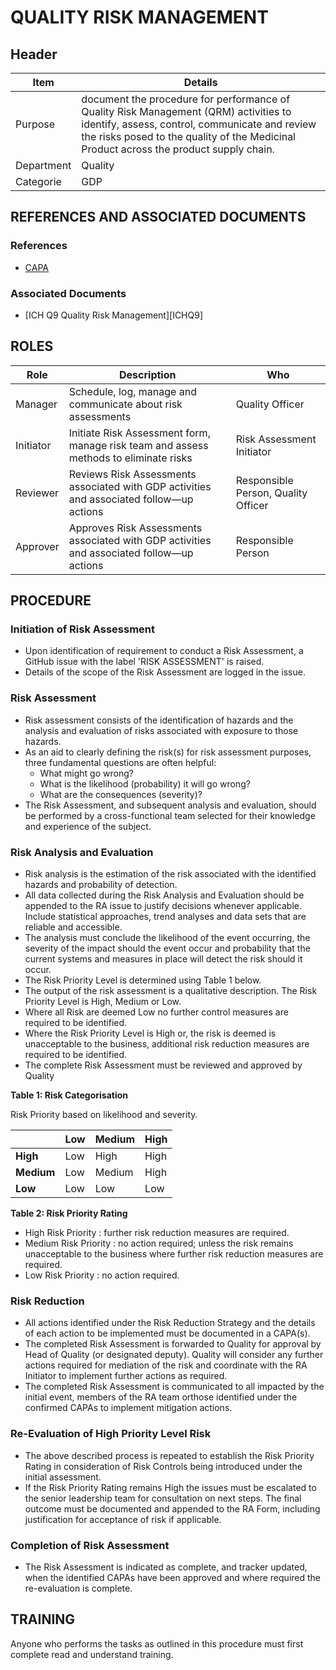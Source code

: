 # QUALITY RISK MANAGEMENT

## Header


|Item          |Details          | 
|--------------|---------------| 
|Purpose       |document the procedure for performance of Quality Risk Management (QRM) activities to identify, assess, control, communicate and review the risks posed to the quality of the Medicinal Product across the product supply chain.                         
|Department    |Quality                                                                                                                 
|Categorie     |GDP                                                                                                                    

## REFERENCES AND ASSOCIATED DOCUMENTS

### References
* [CAPA][YUISV]

### Associated Documents
* [ICH Q9 Quality Risk Management][ICHQ9]

## ROLES

Role     |   Description    |   Who
------   |   --------       |  ----
Manager |  Schedule, log, manage and communicate about risk assessments | Quality Officer
Initiator | Initiate Risk Assessment form, manage risk team and assess methods to eliminate risks | Risk Assessment Initiator
Reviewer | Reviews Risk Assessments associated with GDP activities and associated follow—up actions | Responsible Person, Quality Officer
Approver | Approves Risk Assessments associated with GDP activities and associated follow—up actions  | Responsible Person

## PROCEDURE

### Initiation of Risk Assessment

* Upon identification of requirement to conduct a Risk Assessment, a GitHub issue with the label 'RISK ASSESSMENT' is raised.
* Details of the scope of the Risk Assessment are logged in the issue.

### Risk Assessment

* Risk assessment consists of the identification of hazards and the analysis and evaluation of risks associated with exposure to those hazards.
* As an aid to clearly defining the risk(s) for risk assessment purposes, three fundamental questions are often helpful:
  * What might go wrong?
  * What is the likelihood (probability) it will go wrong?
  * What are the consequences (severity)?
* The Risk Assessment, and subsequent analysis and evaluation, should be performed by a cross-functional team selected for their knowledge and experience of the subject.

### Risk Analysis and Evaluation

* Risk analysis is the estimation of the risk associated with the identified hazards and probability of detection.
* All data collected during the Risk Analysis and Evaluation should be appended to the RA issue to justify decisions whenever applicable. Include statistical approaches, trend analyses and data sets that are reliable and accessible.
* The analysis must conclude the likelihood of the event occurring, the severity of the impact should the event occur and probability that the current systems and measures in place will detect the risk should it occur.
* The Risk Priority Level is determined using Table 1 below. 
* The output of the risk assessment is a qualitative description. The Risk Priority Level is High, Medium or Low.
* Where all Risk are deemed Low no further control measures are required to be identified.
* Where the Risk Priority Level is High or, the risk is deemed is unacceptable to the business, additional risk reduction measures are required to be identified.
* The complete Risk Assessment must be reviewed and approved by Quality

**Table 1: Risk Categorisation**        

Risk Priority based on likelihood and severity.

|             | Low   | Medium  |   High  | 
|-----------|------------|------------|------------|
|     **High**  | Low   | High     |  High   |
|     **Medium** | Low   | Medium    |   High   |
|     **Low**  | Low   | Low     |   Low   | 

**Table 2: Risk Priority Rating**

* High Risk Priority : further risk reduction measures are required.
* Medium Risk Priority : no action required; unless the risk remains unacceptable to the business where further risk reduction measures are required.
* Low Risk Priority : no action required.

### Risk Reduction

* All actions identified under the Risk Reduction Strategy and the details of each action to be implemented must be documented in a CAPA(s).
* The completed Risk Assessment is forwarded to Quality for approval by Head of Quality (or designated deputy). Quality will consider any further actions required for mediation of the risk and coordinate with the RA Initiator to implement further actions as required.
* The completed Risk Assessment is communicated to all impacted by the initial event, members of the RA team orthose identified under the confirmed CAPAs to implement mitigation actions.

### Re-Evaluation of High Priority Level Risk

* The above described process is repeated to establish the Risk Priority Rating in consideration of Risk Controls being introduced under the initial assessment.
* If the Risk Priority Rating remains High the issues must be escalated to the senior leadership team for consultation on next steps. The final outcome must be documented and appended to the RA Form, including justification for acceptance of risk if applicable.

### Completion of Risk Assessment

* The Risk Assessment is indicated as complete, and tracker updated, when the identified CAPAs have been approved and where required the re-evaluation is complete.

## TRAINING

Anyone who performs the tasks as outlined in this procedure must first complete read and understand training.

[GMP Guidelines]: https://ec.europa.eu/health/documents/eudralex/vol-4_en]
[GDP Guidelines]: https://eur-lex.europa.eu/LexUriServ/LexUriServ.do?uri=OJ:C:2013:343:0001:0014:EN:PDF
[GVP Guidelines]: https://www.ema.europa.eu/en/documents/regulatory-procedural-guideline/guideline-good-pharmacovigilance-practices-gvp-module-vi-collection-management-submission-reports_en.pdf
[Directive 2010/84/EU]: https://ec.europa.eu/health/sites/health/files/files/eudralex/vol-1/dir_2010_84/dir_2010_84_en.pdf
[Regulation EU No 1235/2010]: https://eur-lex.europa.eu/legal-content/EN/TXT/?uri=CELEX:32010R1235
[AMXWS]: /procedures/Procedure_GDP_AMXWS_Management_of_Standard_Operating_Procedures.md
[XIDEX]: /procedures/Procedure_GDP_XIDEX_Responsible_Person.md
[BWRPX]: /procedures/Procedure_GDP_BWRPX_Documentation_Control.md
[XCEUG]: /procedures/Procedure_GDP_XCEUG_Deviations.md
[UYNEF]: /procedures/Procedure_GDP_UYNEF_Change_Control.md
[OZCFN]: /procedures/Procedure_GDP_OZCFN_Management_Review_And_Monitoring.md
[LBHIY]: /procedures/Procedure_GDP_LBHIY_Quality_Risk_Management.md
[ZWJPR]: /procedures/Procedure_GDP_ZWJPR_Training.md
[VQICE]: /procedures/Procedure_GDP_VQICE_Receipt_Of_Medicinal_Products.md
[AGTXC]: /procedures/Procedure_GDP_AGTXC_Establishing_The_Authority_Of_Suppliers_To_Supply_Medicinal_Products.md
[ZIWKI]: /procedures/Procedure_GDP_ZIWKI_Customer_Complaints.md
[VOZWP]: /procedures/Procedure_GDP_VOZWP_Recall_Procedure.md
[HBQIN]: /procedures/Procedure_GDP_HBQIN_Outsourced_Activities.md
[GMQHI]: /procedures/Procedure_GDP_GMQHI_Self_Inspections.md
[VTOMR]: /procedures/Procedure_GDP_VTOMR_Falsified_Medicinal_Products.md
[BMAXZ]: /procedures/Procedure_GDP_BMAXZ_Medicinal_Product_Returns.md
[YUISV]: /procedures/Procedure_GDP_YUISV_CAPA.md
[QEAIC]: /procedures/Document_QEAIC_Glossary.md
[GGNHM]: /procedures/Procedure_GDP_GGNHM_Reporting_of_Adverse_Events.md
[AGDXV]: /procedures/Procedure_GDP_AGDXV_Serialisation.md
